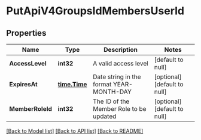 # PutApiV4GroupsIdMembersUserId

## Properties
Name | Type | Description | Notes
------------ | ------------- | ------------- | -------------
**AccessLevel** | **int32** | A valid access level | [default to null]
**ExpiresAt** | [**time.Time**](time.Time.md) | Date string in the format YEAR-MONTH-DAY | [optional] [default to null]
**MemberRoleId** | **int32** | The ID of the Member Role to be updated | [optional] [default to null]

[[Back to Model list]](../README.md#documentation-for-models) [[Back to API list]](../README.md#documentation-for-api-endpoints) [[Back to README]](../README.md)


